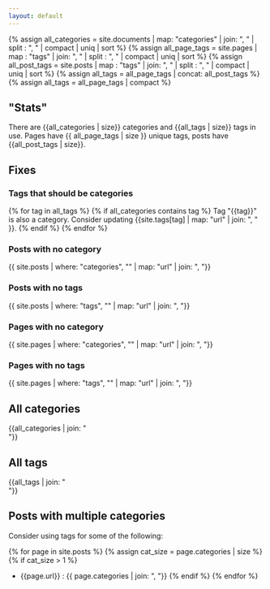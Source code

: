 ```yaml
---
layout: default
---
```

{% assign all_categories = site.documents | map: "categories" | join: ", " | split : ", " | compact | uniq | sort  %}
{% assign all_page_tags = site.pages | map : "tags" | join: ", " | split : ", " | compact | uniq | sort %}
{% assign all_post_tags = site.posts | map : "tags" | join: ", " | split : ", " | compact | uniq | sort %}
{% assign all_tags = all_page_tags | concat: all_post_tags %}
{% assign all_tags = all_page_tags | compact %}

## "Stats"
There are {{all_categories | size}} categories and {{all_tags | size}} tags in use. Pages have {{ all_page_tags | size }} unique tags, posts have {{all_post_tags | size}}.

## Fixes
### Tags that should be categories
{% for tag in all_tags %}
{% if all_categories contains tag %}
Tag "{{tag}}" is also a category. Consider updating {{site.tags[tag] | map: "url" | join: ", " }}.
{% endif %}
{% endfor %}

### Posts with no category
{{ site.posts | where: "categories", "" | map: "url" | join: ", "}}

### Posts with no tags
{{ site.posts | where: "tags", "" | map: "url" | join: ", "}}

### Pages with no category
{{ site.pages | where: "categories", "" | map: "url" | join: ", "}}

### Pages with no tags
{{ site.pages | where: "tags", "" | map: "url" | join: ", "}}

## All categories
{{all_categories | join: "<br/>"}}

## All tags
{{all_tags | join: "<br/>"}}

## Posts with multiple categories
Consider using tags for some of the following:

{% for page in site.posts %}
{% assign cat_size = page.categories | size %}
{% if cat_size > 1 %}
- {{page.url}} : {{ page.categories | join: ", "}}
{% endif %}
{% endfor %}
